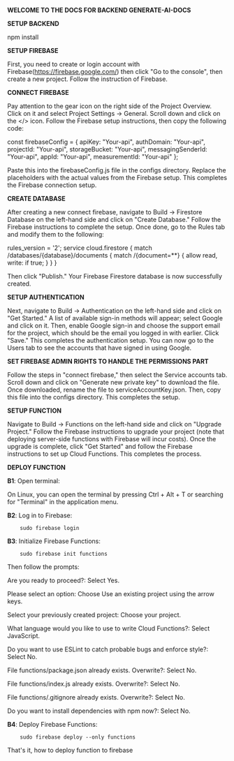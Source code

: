 **WELCOME TO THE DOCS FOR BACKEND GENERATE-AI-DOCS** 

**SETUP BACKEND**     

npm install      

**SETUP FIREBASE**      

First, you need to create or login account with Firebase(https://firebase.google.com/) then click "Go to the console", then create a new project. Follow the instruction of Firebase.      

**CONNECT FIREBASE**         

Pay attention to the gear icon on the right side of the Project Overview. Click on it and select Project Settings -> General. Scroll down and click on the </> icon. Follow the Firebase setup instructions, then copy the following code:      

const firebaseConfig = {
  apiKey: "Your-api",
  authDomain: "Your-api",
  projectId: "Your-api",
  storageBucket: "Your-api",
  messagingSenderId: "Your-api",
  appId: "Your-api",
  measurementId: "Your-api"
};     

Paste this into the firebaseConfig.js file in the configs directory. Replace the placeholders with the actual values from the Firebase setup. This completes the Firebase connection setup.    

**CREATE DATABASE**    

After creating a new connect firebase, navigate to Build -> Firestore Database on the left-hand side and click on "Create Database." Follow the Firebase instructions to complete the setup. Once done, go to the Rules tab and modify them to the following:     

rules_version = '2';
service cloud.firestore {
  match /databases/{database}/documents {
    match /{document=**} {
      allow read, write: if true; 
    }
  }
}     

Then click "Publish." Your Firebase Firestore database is now successfully created.     

**SETUP AUTHENTICATION**     

Next, navigate to Build -> Authentication on the left-hand side and click on "Get Started." A list of available sign-in methods will appear; select Google and click on it. Then, enable Google sign-in and choose the support email for the project, which should be the email you logged in with earlier. Click "Save." This completes the authentication setup. You can now go to the Users tab to see the accounts that have signed in using Google.    

**SET FIREBASE ADMIN RIGHTS TO HANDLE THE PERMISSIONS PART**     

Follow the steps in "connect firebase," then select the Service accounts tab. Scroll down and click on "Generate new private key" to download the file. Once downloaded, rename the file to serviceAccountKey.json. Then, copy this file into the configs directory. This completes the setup.      

**SETUP FUNCTION**       

Navigate to Build -> Functions on the left-hand side and click on "Upgrade Project." Follow the Firebase instructions to upgrade your project (note that deploying server-side functions with Firebase will incur costs). Once the upgrade is complete, click "Get Started" and follow the Firebase instructions to set up Cloud Functions. This completes the process.  

**DEPLOY FUNCTION** 

**B1**: Open terminal:

On Linux, you can open the terminal by pressing Ctrl + Alt + T or searching for "Terminal" in the application menu.

**B2**: Log in to Firebase:

        sudo firebase login

**B3**: Initialize Firebase Functions:

        sudo firebase init functions

Then follow the prompts:

Are you ready to proceed?: Select Yes.

Please select an option: Choose Use an existing project using the arrow keys.

Select your previously created project: Choose your project.

What language would you like to use to write Cloud Functions?: Select JavaScript.

Do you want to use ESLint to catch probable bugs and enforce style?: Select No.

File functions/package.json already exists. Overwrite?: Select No.

File functions/index.js already exists. Overwrite?: Select No.

File functions/.gitignore already exists. Overwrite?: Select No.

Do you want to install dependencies with npm now?: Select No.

**B4**: Deploy Firebase Functions:

        sudo firebase deploy --only functions

That's it, how to deploy function to firebase
